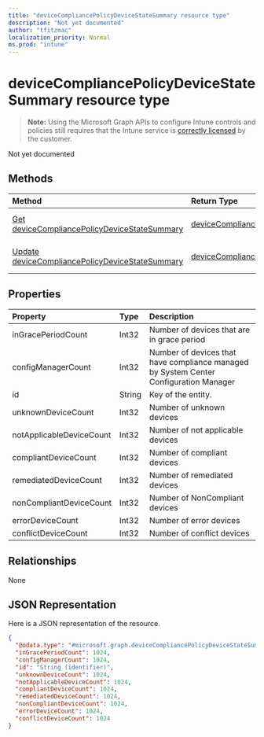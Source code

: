 ```yaml
---
title: "deviceCompliancePolicyDeviceStateSummary resource type"
description: "Not yet documented"
author: "tfitzmac"
localization_priority: Normal
ms.prod: "intune"
---
```


# deviceCompliancePolicyDeviceStateSummary resource type

> **Note:** Using the Microsoft Graph APIs to configure Intune controls and policies still requires that the Intune service is [correctly licensed](https://go.microsoft.com/fwlink/?linkid=839381) by the customer.

Not yet documented
## Methods
|Method|Return Type|Description|
|:---|:---|:---|
|[Get deviceCompliancePolicyDeviceStateSummary](../api/intune-deviceconfig-devicecompliancepolicydevicestatesummary-get.md)|[deviceCompliancePolicyDeviceStateSummary](../resources/intune-deviceconfig-devicecompliancepolicydevicestatesummary.md)|Read properties and relationships of the [deviceCompliancePolicyDeviceStateSummary](../resources/intune-deviceconfig-devicecompliancepolicydevicestatesummary.md) object.|
|[Update deviceCompliancePolicyDeviceStateSummary](../api/intune-deviceconfig-devicecompliancepolicydevicestatesummary-update.md)|[deviceCompliancePolicyDeviceStateSummary](../resources/intune-deviceconfig-devicecompliancepolicydevicestatesummary.md)|Update the properties of a [deviceCompliancePolicyDeviceStateSummary](../resources/intune-deviceconfig-devicecompliancepolicydevicestatesummary.md) object.|

## Properties
|Property|Type|Description|
|:---|:---|:---|
|inGracePeriodCount|Int32|Number of devices that are in grace period|
|configManagerCount|Int32|Number of devices that have compliance managed by System Center Configuration Manager|
|id|String|Key of the entity.|
|unknownDeviceCount|Int32|Number of unknown devices|
|notApplicableDeviceCount|Int32|Number of not applicable devices|
|compliantDeviceCount|Int32|Number of compliant devices|
|remediatedDeviceCount|Int32|Number of remediated devices|
|nonCompliantDeviceCount|Int32|Number of NonCompliant devices|
|errorDeviceCount|Int32|Number of error devices|
|conflictDeviceCount|Int32|Number of conflict devices|

## Relationships
None
## JSON Representation
Here is a JSON representation of the resource.
<!-- {
  "blockType": "resource",
  "keyProperty": "id",
  "@odata.type": "microsoft.graph.deviceCompliancePolicyDeviceStateSummary"
}
-->
``` json
{
  "@odata.type": "#microsoft.graph.deviceCompliancePolicyDeviceStateSummary",
  "inGracePeriodCount": 1024,
  "configManagerCount": 1024,
  "id": "String (identifier)",
  "unknownDeviceCount": 1024,
  "notApplicableDeviceCount": 1024,
  "compliantDeviceCount": 1024,
  "remediatedDeviceCount": 1024,
  "nonCompliantDeviceCount": 1024,
  "errorDeviceCount": 1024,
  "conflictDeviceCount": 1024
}
```



